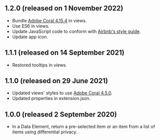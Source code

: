 1.2.0 (released on 1 November 2022)
-------------------------------------

- Bundle [Adobe Coral 4.15.4](https://opensource.adobe.com/coral-spectrum/documentation/) in views.
- Use ES6 in views.
- Update JavaScript code to conform with [Airbnb's style guide](https://github.com/airbnb/javascript).
- Update app icon.

1.1.1 (released on 14 September 2021)
-------------------------------------

- Restored tooltips in views.

1.1.0 (released on 29 June 2021)
--------------------------------

- Updated views' styles to use [Adobe Coral 4.5.0](https://opensource.adobe.com/coral-spectrum/documentation/).
- Updated properties in extension.json.

1.0.0 (released 2 September 2020)
---------------------------------

- In a Data Element, return a pre-selected item or an item from a list of items using differential privacy.